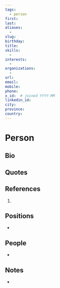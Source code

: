 ```yaml
---
tags:
  - person
first: 
last: 
aliases: 
  - 
slug: 
birthday: 
title: 
skills: 
  - 
interests:
  - 
organizations:
  - 
url: 
email: 
mobile: 
phone: 
x_id:  # joined YYYY-MM
linkedin_id: 
city: 
province: 
country: 
---
```


# Person

## Bio

> 

## Quotes

> 

## References

1.

## Positions

- 

## People

- 

## Notes

- 
